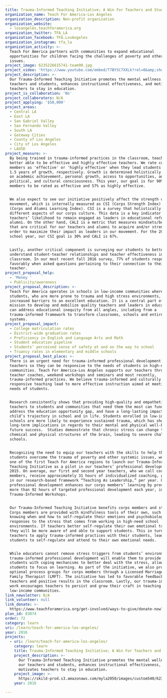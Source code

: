 ```yaml
---
title: Trauma-Informed Teaching Initiative; A Win For Teachers and Students
organization_name: Teach For America-Los Angeles
organization_description: Non-profit organization
organization_website:
  - losangeles.teachforamerica.org
organization_twitter: TFA_LA
organization_facebook: TFA.LosAngeles
organization_instagram: tfa_la
organization_activity: >-
  Teach For America partners with communities to expand educational
  opportunities for children facing the challenges of poverty and other systemic
  issues.
project_image: 6235226615741-team90.jpg
project_video: 'https://www.youtube.com/embed/T7BYSC7XXLk?rel=0&amp;showinfo=0'
project_description: >-
  Our Trauma-Informed Teaching Initiative promotes the mental wellness of our
  teachers and students, enhances instructional effectiveness, and motivates
  teachers to stay in education.
project_is_collaboration: 'No'
project_collaborators: N/A
project_applying: '$50,000'
project_areas:
  - Central LA
  - East LA
  - San Gabriel Valley
  - San Fernando Valley
  - South LA
  - Gateway Cities
  - County of Los Angeles
  - City of Los Angeles
  - LAUSD
project_measure: >-
  By being trained in trauma-informed practices in the classroom, teachers are
  better able to be effective and highly effective teachers. We rate corps
  members as 'effective' or 'highly effective' when they lead students to 1 and
  1.5 years of growth, respectively. Growth is determined holistically and based
  on academic achievement, personal growth, access to opportunities, and social,
  political, and cultural consciousness. This year, our goal is for 90% of corps
  members to be rated as effective and 57% as highly effective.


  We also expect to see our initiative positively affect the strength of our
  movement, which is internally measured as CSI (Corps Strength Index) and CALI
  (Corps and Alumni Learning Index). CSI is a survey that holistically measures
  different aspects of our corps culture. This data is a key indicator of our
  teachers’ likelihood to remain engaged as leaders in educational reform as
  alumni. On the other hand, CALI is a metric that measures mindsets/beliefs
  that are critical for our teachers and alumni to acquire and/or strengthen in
  order to maximize their impact as leaders in our movement. For the 2016-17
  school year, our CSI goal is 30% and CALI is 67%.


  Lastly, another critical component is surveying our students to better
  understand student-teacher relationships and teacher effectiveness in the
  classroom. In our most recent fall 2016 survey, 77% of students responded
  favorably when asked questions pertaining to their connection to their
  teacher.
project_proposal_help:
  - 'Money '
  - Publicity/awareness
project_proposal_description: >-
  Teach For America operates in schools in low-income communities where
  students, who are more prone to trauma and high stress environments, have
  increased barriers to an excellent education. It is a central part of our
  mission to develop and mobilize quality teachers and leaders in education that
  can address educational inequity from all angles, including from a
  trauma-informed framework to transform classrooms, schools and entire school
  systems.
project_proposal_impact:
  - College matriculation rates
  - District-wide graduation rates
  - Proficiency in English and Language Arts and Math
  - Student education pipeline
  - Students’ perceived sense of safety at and on the way to school
  - Truancy rates in elementary and middle schools
project_proposal_best_place: >-
  There is an urgent need for trauma-informed professional development for
  teachers so they can be responsive to the needs of students in high-need
  communities. Teach For America-Los Angeles supports our teachers through
  teacher coaches, weekend workshops and seminars and most recently,
  trauma-informed practices. We believe trauma-informed and culturally
  responsive teaching lead to more effective instruction aimed at meeting the
  needs of students.


  Research consistently shows that providing high-quality and empathetic
  teachers to students and communities that need them the most can fundamentally
  address the education opportunity gap, and have a long-lasting impact on a
  child’s trajectory in school and in life. Students enrolled in low‐income
  schools are more likely to experience sustained trauma, which has short and
  long‐term implications in regards to their mental and physical well‐being and
  future success.  Studies demonstrate that chronic stress can change the
  chemical and physical structures of the brain, leading to severe challenges in
  schools.


  Recognizing the need to equip our teachers with the skills to help their
  students overcome the trauma of poverty and other systemic issues, we became
  one of the first Teach For America regions to launch our Trauma-Informed
  Teaching Initiative as a pilot in our teachers’ professional development in
  2015. On average, our first and second year teachers, who we call corps
  members, receive approximately 31 hours of individualized coaching, grounded
  in our research-based framework “Teaching As Leadership,” per year. Our
  professional development enhances our corps members’ learning by providing
  more than 92 hours of targeted professional development each year, including
  Trauma-Informed Workshops.


  Our Trauma-Informed Teaching Initiative benefits corps members and students.
  Corps members are provided with mindfulness tools of their own, such as
  knowing when and how to self-regulate their emotions and psychobiological
  responses to the stress that comes from working in high-need school
  environments. If teachers better self‐regulate their own emotional triggers,
  they will be more aware of and able to support students. This in turn allows
  teachers to apply trauma‐informed practices with their students, leading
  students to self‐regulate and attend to their own emotional needs.


  While educators cannot remove stress triggers from students’ environment, our
  trauma‐informed professional development will enable them to provide their
  students with coping mechanisms to better deal with the stress, allowing
  students to focus on learning. As part of the initiative, we also provide
  optional process groups for corps members through a Licensed Marriage and
  Family Therapist (LMFT). The initiative has led to favorable feedback from
  teachers and positive results in the classroom. Lastly, our trauma-informed
  work encourages teachers to persist and grow their craft in teaching in
  low-income communities.
link_newsletter: N/A
link_volunteer: null
link_donate: >-
  https://www.teachforamerica.org/get-involved/ways-to-give/donate-now?transProgramName=Los+Angeles
plan_id: 83874
order: 72
category: learn
uri: /learn/teach-for-america-los-angeles/
year: 2016
projects:
  - uri: /learn/teach-for-america-los-angeles/
    category: learn
    title: Trauma-Informed Teaching Initiative; A Win For Teachers and Students
    project_description: >-
      Our Trauma-Informed Teaching Initiative promotes the mental wellness of
      our teachers and students, enhances instructional effectiveness, and
      motivates teachers to stay in education.
    project_image: >-
      https://skild-prod.s3.amazonaws.com/myla2050/images/custom540/6235226615741-team90.jpg
    year: 2016

---
```

